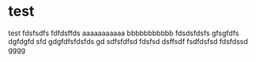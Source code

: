test
====

test
fdsfsdfs
fdfdsffds
aaaaaaaaaaa
bbbbbbbbbbb
fdsdsfdsfs
gfsgfdfs
dgfdgfd
sfd
gdgfdfsfdsfds
gd
sdfsfdfsd
fdsfsd
dsffsdf
fsdfdsfsd
fdsfdssd
gggg
